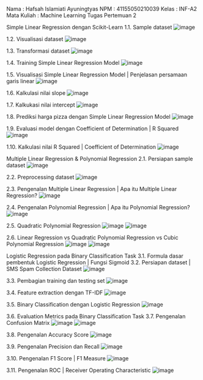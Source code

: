 Nama		: Hafsah Islamiati Ayuningtyas
NPM		: 41155050210039
Kelas		: INF-A2
Mata Kuliah	: Machine Learning
Tugas Pertemuan 2

Simple Linear Regression dengan Scikit-Learn
1.1.	Sample dataset
 ![image](https://github.com/user-attachments/assets/c6cbb2e0-19d7-457b-8a88-a4e74385da0a)

1.2.	Visualisasi dataset
 ![image](https://github.com/user-attachments/assets/ceda7864-740f-4e2e-8007-7ee64b40fb26)

1.3.	Transformasi dataset
 ![image](https://github.com/user-attachments/assets/041ae7d6-2c53-4b55-bbe0-5fceda7f4986)

1.4.	Training Simple Linear Regression Model
 ![image](https://github.com/user-attachments/assets/56fce2a9-08d0-4b63-8b5e-144e72095b5d)

1.5.	Visualisasi Simple Linear Regression Model | Penjelasan persamaan garis linear
 ![image](https://github.com/user-attachments/assets/5ef91257-2ba9-419a-9670-d06a2fd27cb0)

1.6.	Kalkulasi nilai slope
 ![image](https://github.com/user-attachments/assets/26468f53-74d9-4891-8ef6-73fcbd78223d)

1.7.	Kalkukasi nilai intercept
 ![image](https://github.com/user-attachments/assets/071d9242-bb19-4bf9-886e-44969436a6a4)

1.8.	Prediksi harga pizza dengan Simple Linear Regression Model
 ![image](https://github.com/user-attachments/assets/34d0b19a-4479-4a7b-951c-37a556ad47b3)

1.9.	Evaluasi model dengan Coefficient of Determination | R Squared
 ![image](https://github.com/user-attachments/assets/1de985c6-64d0-49b4-b605-f4db8637d5c7)

1.10.	Kalkulasi nilai R Squared | Coefficient of Determination
![image](https://github.com/user-attachments/assets/f6d3a0c9-b968-48b9-835f-1854a1b1ee9d)
 
Multiple Linear Regression & Polynomial Regression
2.1. Persiapan sample dataset
 ![image](https://github.com/user-attachments/assets/100edd57-f22a-49b5-a0d3-f91706297356)

2.2. Preprocessing dataset
 ![image](https://github.com/user-attachments/assets/0987a6b0-d844-4f94-8cdf-6808ea5fe288)

2.3. Pengenalan Multiple Linear Regression | Apa itu Multiple Linear Regression?
 ![image](https://github.com/user-attachments/assets/e3e094e6-736b-435b-b59f-34cc13f45b94)

2.4. Pengenalan Polynomial Regression | Apa itu Polynomial Regression?
 ![image](https://github.com/user-attachments/assets/e9900a2f-3203-46d9-a7c2-98e7af06fd06)

2.5. Quadratic Polynomial Regression
 ![image](https://github.com/user-attachments/assets/968724b2-045a-47f6-851c-92add0ddca8d)
 ![image](https://github.com/user-attachments/assets/3b80eeb4-4b3d-44de-874e-feb4334a41a5)

2.6. Linear Regression vs Quadratic Polynomial Regression vs Cubic Polynomial Regression
 ![image](https://github.com/user-attachments/assets/2674ecf2-4d50-4659-a0ef-3afc20ed42c8)
 ![image](https://github.com/user-attachments/assets/92d538c2-7c65-4cad-8bb0-cb866fc48d3c)

Logistic Regression pada Binary Classification Task
3.1. Formula dasar pembentuk Logistic Regression | Fungsi Sigmoid
3.2. Persiapan dataset | SMS Spam Collection Dataset
 ![image](https://github.com/user-attachments/assets/b7228177-7db3-4369-a741-6a145087a9a3)

3.3. Pembagian training dan testing set
 ![image](https://github.com/user-attachments/assets/bdbbc47b-d76e-4581-9912-f35bf752083b)

3.4. Feature extraction dengan TF-IDF
 ![image](https://github.com/user-attachments/assets/73a003d8-130c-4258-8730-2f16c7e30729)

3.5. Binary Classification dengan Logistic Regression
 ![image](https://github.com/user-attachments/assets/bac5146b-3a0c-4bcb-96c0-4064c5f83582)

3.6. Evaluation Metrics pada Binary Classification Task
3.7. Pengenalan Confusion Matrix
 ![image](https://github.com/user-attachments/assets/90baa2cd-badd-44a0-9a2f-1afcc8b2bd31)
 ![image](https://github.com/user-attachments/assets/72b8a0f6-5324-4b08-9d72-572e25366ec6)
 
3.8. Pengenalan Accuracy Score
 ![image](https://github.com/user-attachments/assets/07e49486-3616-49db-be6d-b7e04dfeb19c)

3.9. Pengenalan Precision dan Recall
 ![image](https://github.com/user-attachments/assets/637306c3-9345-4669-8cd1-205b666ed20a)

3.10. Pengenalan F1 Score | F1 Measure
 ![image](https://github.com/user-attachments/assets/5c2c5eb8-bf76-47ce-aa00-56bcbda950db)

3.11. Pengenalan ROC | Receiver Operating Characteristic
 ![image](https://github.com/user-attachments/assets/5b9f0882-773c-48a9-9b26-977b9d0a6def)



